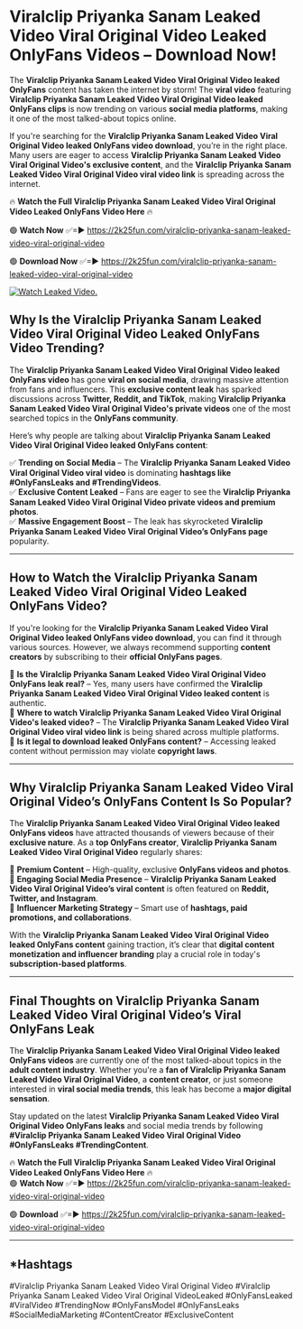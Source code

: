 # Viralclip Priyanka Sanam Leaked Video Viral Original Video Leaked OnlyFans Videos – Download Now!

The **Viralclip Priyanka Sanam Leaked Video Viral Original Video leaked OnlyFans** content has taken the internet by storm! The **viral video** featuring **Viralclip Priyanka Sanam Leaked Video Viral Original Video leaked OnlyFans clips** is now trending on various **social media platforms**, making it one of the most talked-about topics online.  

If you're searching for the **Viralclip Priyanka Sanam Leaked Video Viral Original Video leaked OnlyFans video download**, you’re in the right place. Many users are eager to access **Viralclip Priyanka Sanam Leaked Video Viral Original Video's exclusive content**, and the **Viralclip Priyanka Sanam Leaked Video Viral Original Video viral video link** is spreading across the internet.  

🔥 **Watch the Full Viralclip Priyanka Sanam Leaked Video Viral Original Video Leaked OnlyFans Video Here** 🔥  

🟢 **Watch Now** ✅=► https://2k25fun.com/viralclip-priyanka-sanam-leaked-video-viral-original-video

🟢 **Download Now** ✅=► https://2k25fun.com/viralclip-priyanka-sanam-leaked-video-viral-original-video

[![Watch Leaked Video.](https://miro.medium.com/v2/resize:fit:828/format:webp/1*cilzJN44JGOrTw9NJCrNHA.gif "Watch Leaked Video")](https://2k25fun.com/viralclip-priyanka-sanam-leaked-video-viral-original-video)

## **Why Is the Viralclip Priyanka Sanam Leaked Video Viral Original Video Leaked OnlyFans Video Trending?**  

The **Viralclip Priyanka Sanam Leaked Video Viral Original Video leaked OnlyFans video** has gone **viral on social media**, drawing massive attention from fans and influencers. This **exclusive content leak** has sparked discussions across **Twitter, Reddit, and TikTok**, making **Viralclip Priyanka Sanam Leaked Video Viral Original Video's private videos** one of the most searched topics in the **OnlyFans community**.  

Here’s why people are talking about **Viralclip Priyanka Sanam Leaked Video Viral Original Video leaked OnlyFans content**:  

✅ **Trending on Social Media** – The **Viralclip Priyanka Sanam Leaked Video Viral Original Video viral video** is dominating **hashtags like #OnlyFansLeaks and #TrendingVideos**.  
✅ **Exclusive Content Leaked** – Fans are eager to see the **Viralclip Priyanka Sanam Leaked Video Viral Original Video private videos and premium photos**.  
✅ **Massive Engagement Boost** – The leak has skyrocketed **Viralclip Priyanka Sanam Leaked Video Viral Original Video’s OnlyFans page** popularity.  

---

## **How to Watch the Viralclip Priyanka Sanam Leaked Video Viral Original Video Leaked OnlyFans Video?**  

If you're looking for the **Viralclip Priyanka Sanam Leaked Video Viral Original Video leaked OnlyFans video download**, you can find it through various sources. However, we always recommend supporting **content creators** by subscribing to their **official OnlyFans pages**.  

🔹 **Is the Viralclip Priyanka Sanam Leaked Video Viral Original Video OnlyFans leak real?** – Yes, many users have confirmed the **Viralclip Priyanka Sanam Leaked Video Viral Original Video leaked content** is authentic.  
🔹 **Where to watch Viralclip Priyanka Sanam Leaked Video Viral Original Video's leaked video?** – The **Viralclip Priyanka Sanam Leaked Video Viral Original Video viral video link** is being shared across multiple platforms.  
🔹 **Is it legal to download leaked OnlyFans content?** – Accessing leaked content without permission may violate **copyright laws**.  

---

## **Why Viralclip Priyanka Sanam Leaked Video Viral Original Video’s OnlyFans Content Is So Popular?**  

The **Viralclip Priyanka Sanam Leaked Video Viral Original Video leaked OnlyFans videos** have attracted thousands of viewers because of their **exclusive nature**. As a **top OnlyFans creator**, **Viralclip Priyanka Sanam Leaked Video Viral Original Video** regularly shares:  

📌 **Premium Content** – High-quality, exclusive **OnlyFans videos and photos**.  
📌 **Engaging Social Media Presence** – **Viralclip Priyanka Sanam Leaked Video Viral Original Video’s viral content** is often featured on **Reddit, Twitter, and Instagram**.  
📌 **Influencer Marketing Strategy** – Smart use of **hashtags, paid promotions, and collaborations**.  

With the **Viralclip Priyanka Sanam Leaked Video Viral Original Video leaked OnlyFans content** gaining traction, it’s clear that **digital content monetization and influencer branding** play a crucial role in today's **subscription-based platforms**.  

---

## **Final Thoughts on Viralclip Priyanka Sanam Leaked Video Viral Original Video’s Viral OnlyFans Leak**  

The **Viralclip Priyanka Sanam Leaked Video Viral Original Video leaked OnlyFans videos** are currently one of the most talked-about topics in the **adult content industry**. Whether you're a **fan of Viralclip Priyanka Sanam Leaked Video Viral Original Video**, a **content creator**, or just someone interested in **viral social media trends**, this leak has become a **major digital sensation**.  

Stay updated on the latest **Viralclip Priyanka Sanam Leaked Video Viral Original Video OnlyFans leaks** and social media trends by following **#Viralclip Priyanka Sanam Leaked Video Viral Original Video #OnlyFansLeaks #TrendingContent**.  

🔥 **Watch the Full Viralclip Priyanka Sanam Leaked Video Viral Original Video Leaked OnlyFans Video Here** 🔥  
🟢 **Watch Now** ✅=► https://2k25fun.com/viralclip-priyanka-sanam-leaked-video-viral-original-video

🟢 **Download** ✅=► https://2k25fun.com/viralclip-priyanka-sanam-leaked-video-viral-original-video

---

## *Hashtags
#Viralclip Priyanka Sanam Leaked Video Viral Original Video #Viralclip Priyanka Sanam Leaked Video Viral Original VideoLeaked #OnlyFansLeaked #ViralVideo #TrendingNow #OnlyFansModel #OnlyFansLeaks #SocialMediaMarketing #ContentCreator #ExclusiveContent  